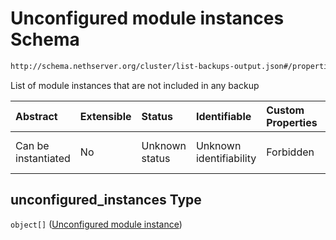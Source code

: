 # Unconfigured module instances Schema

```txt
http://schema.nethserver.org/cluster/list-backups-output.json#/properties/unconfigured_instances
```

List of module instances that are not included in any backup

| Abstract            | Extensible | Status         | Identifiable            | Custom Properties | Additional Properties | Access Restrictions | Defined In                                                                            |
| :------------------ | :--------- | :------------- | :---------------------- | :---------------- | :-------------------- | :------------------ | :------------------------------------------------------------------------------------ |
| Can be instantiated | No         | Unknown status | Unknown identifiability | Forbidden         | Allowed               | none                | [list-backups-output.json\*](cluster/list-backups-output.json "open original schema") |

## unconfigured\_instances Type

`object[]` ([Unconfigured module instance](list-backups-output-defs-unconfigured-module-instance.md))
